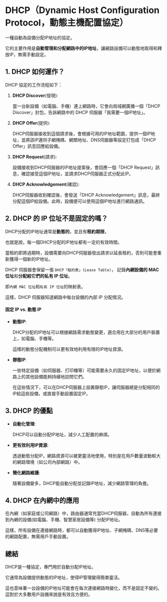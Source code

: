 # DHCP（Dynamic Host Configuration Protocol，動態主機配置協定）

一種自動為設備分配IP地址的協定。

它的主要作用是**自動管理和分配網路中的IP地址**，讓網路設備可以動態地取得和釋放IP，無需手動設定。

## 1. DHCP 如何運作？

DHCP 協定的工作流程如下：

1. **DHCP Discover**(發現):

   當一台新設備（如電腦、手機）連上網路時，它會向局域網廣播一個「DHCP Discover」封包，告訴網路中的 DHCP 伺服器「我需要一個IP地址」。

2. **DHCP Offer**(提供):

   DHCP伺服器接收到這個請求後，會根據可用的IP地址範圍，提供一個IP地址，並將該IP連同子網掩碼、網關地址、DNS伺服器等設定打包成「DHCP Offer」訊息回應給設備。

3. **DHCP Request**(請求):

   設備接收到DHCP伺服器的IP地址提案後，會回應一個「DHCP Request」訊息，確認接受這個IP地址，並請求DHCP伺服器正式分配此IP。

4. **DHCP Acknowledgement**(確認):

   DHCP伺服器收到確認後，會發送「DHCP Acknowledgement」訊息，最終分配這個IP給設備。此時，設備便可以使用這個IP地址進行網路通訊。

## 2. DHCP 的 IP 位址不是固定的嗎？

DHCP分配的IP地址通常是**動態的**，並且有**租約期限**，

也就是說，每一個DHCP分配的IP地址都有一定的有效時間。

當租約即將過期時，設備需要向DHCP伺服器發出請求以延長租約，否則可能會重新獲得一個新的IP地址。

DHCP 伺服器會保留一張 `DHCP「租約表」(Lease Table)`，
記錄**內網設備的 MAC 位址**和**分配給它們的私有 IP 位址**。

即`內網 MAC 位址`和`私有 IP 位址`的映射表。

這樣，DHCP 伺服器知道網路中每台設備的內部 IP 分配情況。

#### 固定 IP vs. 動態 IP

- **動態IP**:

  DHCP分配的IP地址可以根據網路需求動態變更，適合用在大部分的用戶裝置上，如電腦、手機等。

  這樣的動態分配機制可以更有效地利用有限的IP地址資源。

- **靜態IP**:

  一些特定設備（如伺服器、打印機等）可能需要永久的固定IP地址，以便於網路上的其他設備能夠持續地訪問它們。

  在這些情況下，可以在DHCP伺服器上設置靜態IP，讓伺服器總是分配相同的IP給這些設備，或直接手動設置固定IP。

## 3. DHCP 的優點

- **自動化管理**:

  DHCP可以自動分配IP地址，減少人工配置的麻煩。

- **更有效利用IP資源**:

  透過動態分配IP，網路資源可以被更靈活地使用，特別是在用戶數量波動較大的網路環境（如公司內部網路）中。

- **簡化網路維護**:

  隨著設備變多，DHCP能自動分配並記錄IP地址，減少網路管理的負擔。

## 4. DHCP 在內網中的應用

在內網（如家庭或公司網路）中，路由器通常充當DHCP伺服器，自動為所有連接到內網的設備(如電腦、手機、智慧家居設備等) 分配IP地址。

這樣，所有設備在連接網路時，都可以自動獲得IP地址、子網掩碼、DNS等必要的網路配置，無需用戶手動設置。

## 總結

DHCP是一種協定，專門用於自動分配IP地址。

它通常為設備提供動態的IP地址，使得IP管理變得簡單靈活。

這也意味著一台設備的IP地址可能會在每次連接網路時變化，而不是固定不變的。這對於大多數用戶設備來說是有效且方便的。
